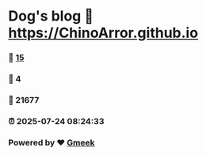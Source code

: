 # Dog's blog :link: https://ChinoArror.github.io 
### :page_facing_up: [15](https://ChinoArror.github.io/tag.html) 
### :speech_balloon: 4 
### :hibiscus: 21677 
### :alarm_clock: 2025-07-24 08:24:33 
### Powered by :heart: [Gmeek](https://github.com/Meekdai/Gmeek)

